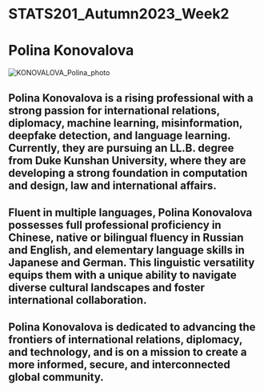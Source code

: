 # STATS201_Autumn2023_Week2

# Polina Konovalova
![KONOVALOVA_Polina_photo](https://github.com/Rising-Stars-by-Sunshine/STATS201_Polina/assets/148934457/64adeff5-9d78-4afb-a8b5-8c9a84d63a65)

## Polina Konovalova is a rising professional with a strong passion for international relations, diplomacy, machine learning, misinformation, deepfake detection, and language learning. Currently, they are pursuing an LL.B. degree from Duke Kunshan University, where they are developing a strong foundation in computation and design, law and international affairs.

## Fluent in multiple languages, Polina Konovalova possesses full professional proficiency in Chinese, native or bilingual fluency in Russian and English, and elementary language skills in Japanese and German. This linguistic versatility equips them with a unique ability to navigate diverse cultural landscapes and foster international collaboration.

## Polina Konovalova is dedicated to advancing the frontiers of international relations, diplomacy, and technology, and is on a mission to create a more informed, secure, and interconnected global community.
